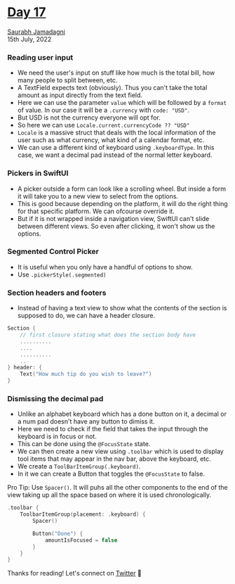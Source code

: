 # [Day 17](https://www.hackingwithswift.com/100/swiftui/17)

[Saurabh Jamadagni](https://github.com/SaurabhJamadagni)<br>
15th July, 2022

### Reading user input

- We need the user's input on stuff like how much is the total bill, how many people to split between, etc.
- A TextField expects text (obviously). Thus you can't take the total amount as input directly from the text field.
- Here we can use the parameter `value` which will be followed by a `format` of value. In our case it will be a `.currency` with `code: "USD"`.
- But USD is not the currency everyone will opt for.
- So here we can use `Locale.current.currencyCode ?? "USD"`
- `Locale` is a massive struct that deals with the local information of the user such as what currency, what kind of a calendar format, etc.
- We can use a different kind of keyboard using `.keyboardType`. In this case, we want a decimal pad instead of the normal letter keyboard.

### Pickers in SwiftUI

- A picker outside a form can look like a scrolling wheel. But inside a form it will take you to a new view to select from the options.
- This is good because depending on the platform, it will do the right thing for that specific platform. We can ofcourse override it.
- But if it is not wrapped inside a navigation view, SwiftUI can't slide between different views. So even after clicking, it won't show us the options.

### Segmented Control Picker

- It is useful when you only have a handful of options to show.
- Use `.pickerStyle(.segmented)`

### Section headers and footers

- Instead of having a text view to show what the contents of the section is supposed to do, we can have a header closure.

```swift
Section {
    // first closure stating what does the section body have
    ..........
    ....
    ..........
    ..
} header: {
    Text("How much tip do you wish to leave?")
}
```

### Dismissing the decimal pad

- Unlike an alphabet keyboard which has a done button on it, a decimal or a num pad doesn't have any button to dimiss it.
- Here we need to check if the field that takes the input through the keyboard is in focus or not.
- This can be done using the `@FocusState` state.
- We can then create a new view using `.toolbar` which is used to display tool items that may appear in the nav bar, above the keyboard, etc.
- We create a `ToolBarItemGroup(.keyboard)`.
- In it we can create a Button that toggles the `@FocusState` to false.

Pro Tip: Use `Spacer()`. It will puhs all the other components to the end of the view taking up all the space based on where it is used chronologically.

```swift
.toolbar {
    ToolbarItemGroup(placement: .keyboard) {
        Spacer()

        Button("Done") {
            amountIsFocused = false
        }
    }
}
```

Thanks for reading! Let's connect on [Twitter](https://twitter.com/Saura6hJ) 👋
